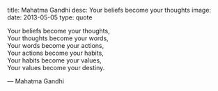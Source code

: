 title: Mahatma Gandhi
desc: Your beliefs become your thoughts
image: 
date: 2013-05-05
type: quote
              
Your beliefs become your thoughts, <br/>
Your thoughts become your words, <br/>
Your words become your actions, <br/>
Your actions become your habits, <br/>
Your habits become your values, <br/>
Your values become your destiny.                    <div class="caption">— Mahatma Gandhi</div>

